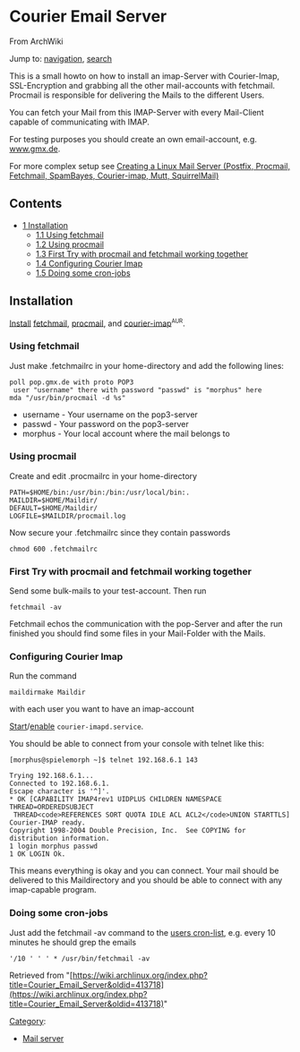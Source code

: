 # Courier Email Server

From ArchWiki

Jump to: [navigation](#column-one), [search](#searchInput)

This is a small howto on how to install an imap-Server with Courier-Imap, SSL-Encryption and grabbing all the other mail-accounts with fetchmail. Procmail is responsible for delivering the Mails to the different Users.

You can fetch your Mail from this IMAP-Server with every Mail-Client capable of communicating with IMAP.

For testing purposes you should create an own email-account, e.g. www.gmx.de.

For more complex setup see [Creating a Linux Mail Server (Postfix, Procmail, Fetchmail, SpamBayes, Courier-imap, Mutt, SquirrelMail)](http://www.hypexr.org/linux_mail_server.php)

## Contents

*   [1 Installation](#Installation)
    *   [1.1 Using fetchmail](#Using_fetchmail)
    *   [1.2 Using procmail](#Using_procmail)
    *   [1.3 First Try with procmail and fetchmail working together](#First_Try_with_procmail_and_fetchmail_working_together)
    *   [1.4 Configuring Courier Imap](#Configuring_Courier_Imap)
    *   [1.5 Doing some cron-jobs](#Doing_some_cron-jobs)

## Installation

[Install](/index.php/Install "Install") [fetchmail](https://www.archlinux.org/packages/?name=fetchmail), [procmail](https://www.archlinux.org/packages/?name=procmail), and [courier-imap](https://aur.archlinux.org/packages/courier-imap/)<sup><small>AUR</small></sup>.

### Using fetchmail

Just make .fetchmailrc in your home-directory and add the following lines:

```
poll pop.gmx.de with proto POP3
 user "username" there with password "passwd" is "morphus" here
mda "/usr/bin/procmail -d %s"

```

*   username - Your username on the pop3-server
*   passwd - Your password on the pop3-server
*   morphus - Your local account where the mail belongs to

### Using procmail

Create and edit .procmailrc in your home-directory

```
PATH=$HOME/bin:/usr/bin:/bin:/usr/local/bin:.
MAILDIR=$HOME/Maildir/
DEFAULT=$HOME/Maildir/
LOGFILE=$MAILDIR/procmail.log

```

Now secure your .fetchmailrc since they contain passwords

```
chmod 600 .fetchmailrc

```

### First Try with procmail and fetchmail working together

Send some bulk-mails to your test-account. Then run

```
fetchmail -av

```

Fetchmail echos the communication with the pop-Server and after the run finished you should find some files in your Mail-Folder with the Mails.

### Configuring Courier Imap

Run the command

```
maildirmake Maildir

```

with each user you want to have an imap-account

[Start](/index.php/Start "Start")/[enable](/index.php/Enable "Enable") `courier-imapd.service`.

You should be able to connect from your console with telnet like this:

 `[morphus@spielemorph ~]$ telnet 192.168.6.1 143` 

```
Trying 192.168.6.1...
Connected to 192.168.6.1.
Escape character is '^]'.
* OK [CAPABILITY IMAP4rev1 UIDPLUS CHILDREN NAMESPACE THREAD=ORDEREDSUBJECT
 THREAD<code>REFERENCES SORT QUOTA IDLE ACL ACL2</code>UNION STARTTLS] Courier-IMAP ready.
Copyright 1998-2004 Double Precision, Inc.  See COPYING for distribution information.
1 login morphus passwd
1 OK LOGIN Ok.

```

This means everything is okay and you can connect. Your mail should be delivered to this Maildirectory and you should be able to connect with any imap-capable program.

### Doing some cron-jobs

Just add the fetchmail -av command to the [users cron-list](/index.php/Cron "Cron"), e.g. every 10 minutes he should grep the emails

```
'/10 ' ' ' * /usr/bin/fetchmail -av

```

Retrieved from "[https://wiki.archlinux.org/index.php?title=Courier_Email_Server&oldid=413718](https://wiki.archlinux.org/index.php?title=Courier_Email_Server&oldid=413718)"

[Category](/index.php/Special:Categories "Special:Categories"):

*   [Mail server](/index.php/Category:Mail_server "Category:Mail server")